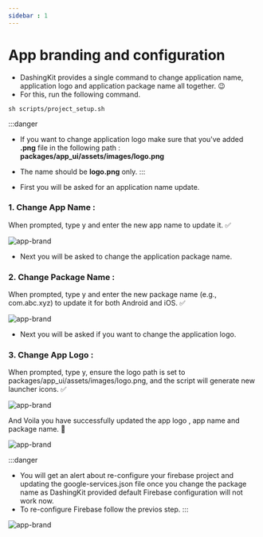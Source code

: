 ```yaml
---
sidebar : 1
---
```


 # App branding and configuration

- DashingKit provides a single command to change application name, application logo and application package name all together. 😉
- For this, run the following command.

```
sh scripts/project_setup.sh
```

:::danger
- If you want to change application logo make sure that you've added **.png** file in the following path : **packages/app_ui/assets/images/logo.png**
- The name should be **logo.png** only.
:::

- First you will be asked for an application name update.

### 1. Change App Name :  
When prompted, type y and enter the new app name to update it. ✅

![app-brand](/img/app-brand/app-brand-1.png)

- Next you will be asked to change the application package name.

### 2. Change Package Name : 
When prompted, type y and enter the new package name (e.g., com.abc.xyz) to update it for both Android and iOS. ✅

![app-brand](/img/app-brand/app-brand-2.png)

- Next you will be asked if you want to change the application logo.

### 3. Change App Logo : 
When prompted, type y, ensure the logo path is set to packages/app_ui/assets/images/logo.png, and the script will generate new launcher icons. ✅

![app-brand](/img/app-brand/app-brand-3.png)

And Voila you have successfully updated the app logo , app name and package name. 🎉

![app-brand](/img/app-brand/app-brand-4.png)

:::danger
- You will get an alert about re-configure your firebase project and updating the google-services.json file once you change the package name as DashingKit provided default Firebase configuration will not work now.
- To re-configure Firebase follow the previos step.
:::

![app-brand](/img/app-brand/app-brand-5.png)
